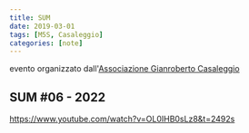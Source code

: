 ```yaml
---
title: SUM
date: 2019-03-01
tags: [M5S, Casaleggio]
categories: [note]
---
```


evento organizzato dall'[Associazione Gianroberto Casaleggio](https://www.gianrobertocasaleggio.com)

## SUM #06 - 2022
https://www.youtube.com/watch?v=OL0IHB0sLz8&t=2492s
